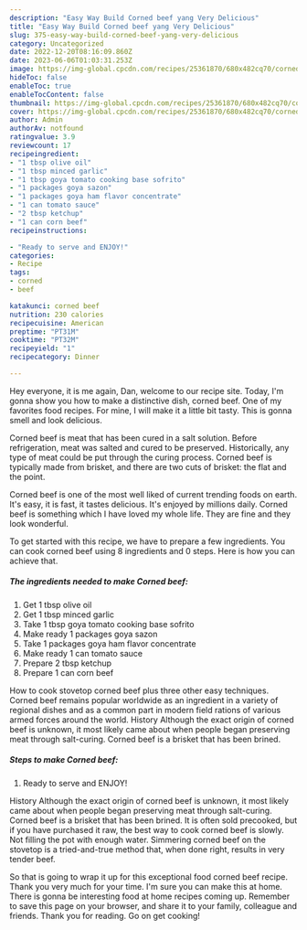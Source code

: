 ```yaml
---
description: "Easy Way Build Corned beef yang Very Delicious"
title: "Easy Way Build Corned beef yang Very Delicious"
slug: 375-easy-way-build-corned-beef-yang-very-delicious
category: Uncategorized
date: 2022-12-20T08:16:09.860Z
date: 2023-06-06T01:03:31.253Z
image: https://img-global.cpcdn.com/recipes/25361870/680x482cq70/corned-beef-recipe-main-photo.jpg
hideToc: false
enableToc: true
enableTocContent: false
thumbnail: https://img-global.cpcdn.com/recipes/25361870/680x482cq70/corned-beef-recipe-main-photo.jpg
cover: https://img-global.cpcdn.com/recipes/25361870/680x482cq70/corned-beef-recipe-main-photo.jpg
author: Admin
authorAv: notfound
ratingvalue: 3.9
reviewcount: 17
recipeingredient:
- "1 tbsp olive oil"
- "1 tbsp minced garlic"
- "1 tbsp goya tomato cooking base sofrito"
- "1 packages goya sazon"
- "1 packages goya ham flavor concentrate"
- "1 can tomato sauce"
- "2 tbsp ketchup"
- "1 can corn beef"
recipeinstructions:

- "Ready to serve and ENJOY!"
categories:
- Recipe
tags:
- corned
- beef

katakunci: corned beef 
nutrition: 230 calories
recipecuisine: American
preptime: "PT31M"
cooktime: "PT32M"
recipeyield: "1"
recipecategory: Dinner

---
```



Hey everyone, it is me again, Dan, welcome to our recipe site. Today, I'm gonna show you how to make a distinctive dish, corned beef. One of my favorites food recipes. For mine, I will make it a little bit tasty. This is gonna smell and look delicious.

Corned beef is meat that has been cured in a salt solution. Before refrigeration, meat was salted and cured to be preserved. Historically, any type of meat could be put through the curing process. Corned beef is typically made from brisket, and there are two cuts of brisket: the flat and the point.

Corned beef is one of the most well liked of current trending foods on earth. It's easy, it is fast, it tastes delicious. It's enjoyed by millions daily. Corned beef is something which I have loved my whole life. They are fine and they look wonderful.


To get started with this recipe, we have to prepare a few ingredients. You can cook corned beef using 8 ingredients and 0 steps. Here is how you can achieve that.

<!--inarticleads1-->

##### The ingredients needed to make Corned beef:

1. Get 1 tbsp olive oil
1. Get 1 tbsp minced garlic
1. Take 1 tbsp goya tomato cooking base sofrito
1. Make ready 1 packages goya sazon
1. Take 1 packages goya ham flavor concentrate
1. Make ready 1 can tomato sauce
1. Prepare 2 tbsp ketchup
1. Prepare 1 can corn beef


How to cook stovetop corned beef plus three other easy techniques. Corned beef remains popular worldwide as an ingredient in a variety of regional dishes and as a common part in modern field rations of various armed forces around the world. History Although the exact origin of corned beef is unknown, it most likely came about when people began preserving meat through salt-curing. Corned beef is a brisket that has been brined. 

<!--inarticleads2-->

##### Steps to make Corned beef:


1. Ready to serve and ENJOY!

History Although the exact origin of corned beef is unknown, it most likely came about when people began preserving meat through salt-curing. Corned beef is a brisket that has been brined. It is often sold precooked, but if you have purchased it raw, the best way to cook corned beef is slowly. Not filling the pot with enough water. Simmering corned beef on the stovetop is a tried-and-true method that, when done right, results in very tender beef. 

So that is going to wrap it up for this exceptional food corned beef recipe. Thank you very much for your time. I'm sure you can make this at home. There is gonna be interesting food at home recipes coming up. Remember to save this page on your browser, and share it to your family, colleague and friends. Thank you for reading. Go on get cooking!
